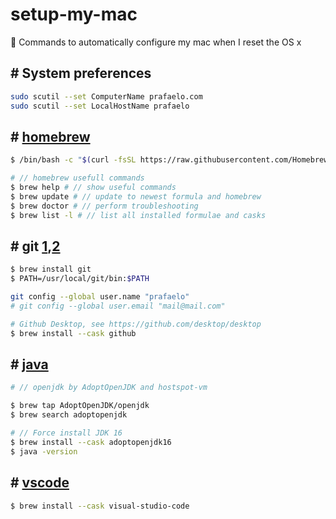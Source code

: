 # setup-my-mac
 :apple: Commands to automatically configure my mac when I reset the OS x

## # System preferences
```sh
sudo scutil --set ComputerName prafaelo.com
sudo scutil --set LocalHostName prafaelo
```

## # [homebrew](https://brew.sh/)

```sh
$ /bin/bash -c "$(curl -fsSL https://raw.githubusercontent.com/Homebrew/install/HEAD/install.sh)"
```

```sh
# // homebrew usefull commands
$ brew help # // show useful commands
$ brew update # // update to newest formula and homebrew
$ brew doctor # // perform troubleshooting
$ brew list -l # // list all installed formulae and casks
```

## # git [1](https://git-scm.com/),[2](https://github.com/git/git)

```sh
$ brew install git
$ PATH=/usr/local/git/bin:$PATH

git config --global user.name "prafaelo"
# git config --global user.email "mail@mail.com"
```


```sh
# Github Desktop, see https://github.com/desktop/desktop
$ brew install --cask github
```


## # [java](https://github.com/AdoptOpenJDK/homebrew-openjdk)

```sh
# // openjdk by AdoptOpenJDK and hostspot-vm

$ brew tap AdoptOpenJDK/openjdk
$ brew search adoptopenjdk

# // Force install JDK 16
$ brew install --cask adoptopenjdk16
$ java -version
```

## # [vscode](https://github.com/microsoft/vscode)

```sh
$ brew install --cask visual-studio-code
```

